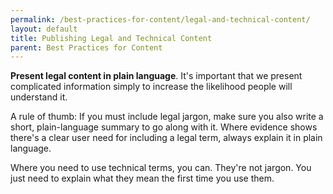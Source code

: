```yaml
---
permalink: /best-practices-for-content/legal-and-technical-content/
layout: default
title: Publishing Legal and Technical Content
parent: Best Practices for Content
---
```

**Present legal content in plain language**. It's important that we
present complicated information simply to increase the likelihood people
will understand it.

A rule of thumb: If you must include legal jargon, make sure you also
write a short, plain-language summary to go along with it. Where
evidence shows there's a clear user need for including a legal term,
always explain it in plain language.

Where you need to use technical terms, you can. They're not jargon. You
just need to explain what they mean the first time you use them.
